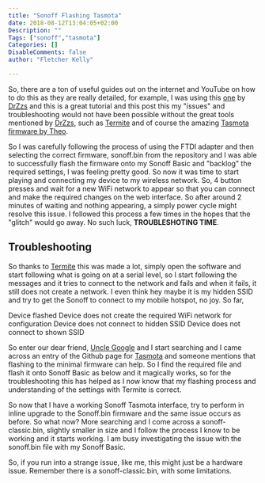 ```yaml
---
title: "Sonoff Flashing Tasmota"
date: 2018-08-12T13:04:05+02:00
Description: ""
Tags: ["sonoff","tasmota"]
Categories: []
DisableComments: false
author: "Fletcher Kelly"

---
```


So, there are a ton of useful guides out on the internet and YouTube on how to do this as they are really detailed, for example, I was using this [one](https://www.youtube.com/watch?v=KMiP9Ku71To) by [DrZzs](https://www.youtube.com/channel/UC7G4tLa4Kt6A9e3hJ-HO8ng) and this is a great tutorial and this post this my "issues" and troubleshooting would not have been possible without the great tools mentioned by [DrZzs](https://www.youtube.com/channel/UC7G4tLa4Kt6A9e3hJ-HO8ng), such as [Termite](https://www.compuphase.com/software_termite.htm) and of course the amazing [Tasmota firmware by Theo](https://tasmota.github.io/docs/).

So I was carefully following the process of using the FTDI adapter and then selecting the correct firmware, sonoff.bin from the repository and I was able to successfully flash the firmware onto my Sonoff Basic and "backlog" the required settings, I was feeling pretty good. So now it was time to start playing and connecting my device to my wireless network. So, 4 button presses and wait for a new WiFi network to appear so that you can connect and make the required changes on the web interface. So after around 2 minutes of waiting and nothing appearing, a simply power cycle might resolve this issue. I followed this process a few times in the hopes that the "glitch" would go away. No such luck, **TROUBLESHOTING TIME**.

## __Troubleshooting__

So thanks to [Termite](https://www.compuphase.com/software_termite.htm) this was made a lot, simply open the software and start following what is going on at a serial level, so I start following the messages and it tries to connect to the network and fails and when it fails, it still does not create a network. I even think hey maybe it is my hidden SSID and try to get the Sonoff to connect to my mobile hotspot, no joy. So far,

Device flashed
Device does not create the required WiFi network for configuration
Device does not connect to hidden SSID
Device does not connect to shown SSID

So enter our dear friend, [Uncle Google](www.google.com) and I start searching and I came across an entry of the Github page for [Tasmota](https://github.com/arendst/Sonoff-Tasmota) and someone mentions that flashing to the minimal firmware can help. So I find the required file and flash it onto Sonoff Basic as below and it magically works, so for the troubleshooting this has helped as I now know that my flashing process and understanding of the settings with Termite is correct.

So now that I have a working Sonoff Tasmota interface, try to perform in inline upgrade to the Sonoff.bin firmware and the same issue occurs as before. So what now? More searching and I come across a sonoff-classic.bin, slightly smaller in size and I follow the process I know to be working and it starts working. I am busy investigating the issue with the sonoff.bin file with my Sonoff Basic.

So, if you run into a strange issue, like me, this might just be a hardware issue. Remember there is a sonoff-classic.bin, with some limitations.

